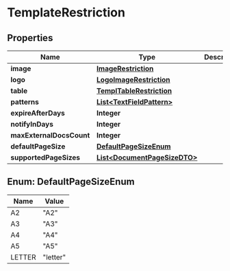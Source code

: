 # TemplateRestriction

## Properties
Name | Type | Description | Notes
------------ | ------------- | ------------- | -------------
**image** | [**ImageRestriction**](ImageRestriction.md) |  |  [optional]
**logo** | [**LogoImageRestriction**](LogoImageRestriction.md) |  |  [optional]
**table** | [**TemplTableRestriction**](TemplTableRestriction.md) |  |  [optional]
**patterns** | [**List&lt;TextFieldPattern&gt;**](TextFieldPattern.md) |  |  [optional]
**expireAfterDays** | **Integer** |  |  [optional]
**notifyInDays** | **Integer** |  |  [optional]
**maxExternalDocsCount** | **Integer** |  |  [optional]
**defaultPageSize** | [**DefaultPageSizeEnum**](#DefaultPageSizeEnum) |  |  [optional]
**supportedPageSizes** | [**List&lt;DocumentPageSizeDTO&gt;**](DocumentPageSizeDTO.md) |  |  [optional]

<a name="DefaultPageSizeEnum"></a>
## Enum: DefaultPageSizeEnum
Name | Value
---- | -----
A2 | &quot;A2&quot;
A3 | &quot;A3&quot;
A4 | &quot;A4&quot;
A5 | &quot;A5&quot;
LETTER | &quot;letter&quot;
